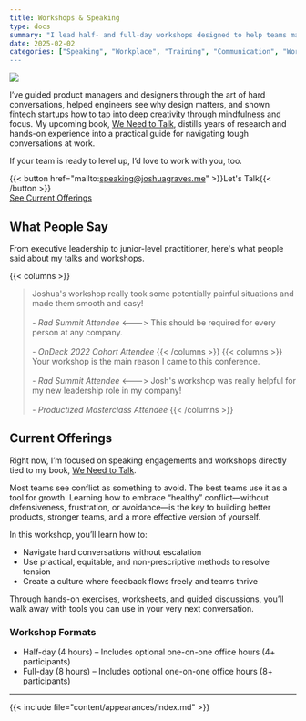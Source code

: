 ```yaml
---
title: Workshops & Speaking
type: docs
summary: "I lead half- and full-day workshops designed to help teams master the secret to building exceptional products: embracing healthy conflict and fostering psychological safety."
date: 2025-02-02
categories: ["Speaking", "Workplace", "Training", "Communication", "Workplace", Conflict Resolution"]
---
```


<article class="markdown book-post feature-block book-hint warning">
	<a href="/we-need-to-talk">
		<img src="/book-promo.webp">
	</a>

<div class="feature-right">
    	<p class="post-summary summary-large">I’ve guided product managers and designers through the art of hard conversations, helped engineers see why design matters, and shown fintech startups how to tap into deep creativity through mindfulness and focus. My upcoming book, <a href="/we-need-to-talk">We Need to Talk</a>, distills years of research and hands-on experience into a practical guide for navigating tough conversations at work.</p>
		<p class="post-summary summary-large">If your team is ready to level up, I’d love to work with you, too.</p>
		</div>

{{< button href="mailto:speaking@joshuagraves.me" >}}Let's Talk{{< /button >}}
<br>
<a href="#current-offerings">See Current Offerings</a>

</article>


## What People Say

From executive leadership to junior-level practitioner, here's what people said about my talks and workshops.

{{< columns >}}

> Joshua's workshop really took some potentially painful situations and made them smooth and easy!\
> \
> _- Rad Summit Attendee_
<--->
> This should be required for every person at any company.\
> \
> _- OnDeck 2022 Cohort Attendee_
{{< /columns >}}
{{< columns >}}
> Your workshop is the main reason I came to this conference.\
> \
> _- Rad Summit Attendee_
<--->
>Josh's workshop was really helpful for my new leadership role in my company!\
> \
> _- Productized Masterclass Attendee_
{{< /columns >}}


## Current Offerings

Right now, I’m focused on speaking engagements and workshops directly tied to my book, [We Need to Talk](/we-need-to-talk).

Most teams see conflict as something to avoid. The best teams use it as a tool for growth. Learning how to embrace “healthy” conflict—without defensiveness, frustration, or avoidance—is the key to building better products, stronger teams, and a more effective version of yourself.

In this workshop, you’ll learn how to:
- Navigate hard conversations without escalation
- Use practical, equitable, and non-prescriptive methods to resolve tension
- Create a culture where feedback flows freely and teams thrive

Through hands-on exercises, worksheets, and guided discussions, you’ll walk away with tools you can use in your very next conversation.

### Workshop Formats
- Half-day (4 hours) – Includes optional one-on-one office hours (4+ participants)
- Full-day (8 hours) – Includes optional one-on-one office hours (8+ participants)

---

{{< include file="content/appearances/index.md" >}}